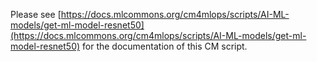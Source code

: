 Please see [https://docs.mlcommons.org/cm4mlops/scripts/AI-ML-models/get-ml-model-resnet50](https://docs.mlcommons.org/cm4mlops/scripts/AI-ML-models/get-ml-model-resnet50) for the documentation of this CM script.
